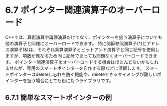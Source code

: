 # 6.7 ポインター関連演算子のオーバーロード
C++では、算術演算や論理演算だけでなく、ポインターを扱う演算子についても他の演算子と同様にオーバーロードできます。
特に関節参照演算子(*)とアドレス演算子(&)は、それぞれ乗算演算子とビットアンド演算子と同じ記号を使用しますが、項数が異なるため同じ記号であっても問題なくオーバーロードできます。
ポインター関連演算子をオーバーロードする機会はほとんどないかもしれませんが、専用のスマートポインターを自作する際などに活躍します。
スマートポインターはdeleteし忘れを防ぐ機能や、deleteできるタイミングが難しいポインターを扱う場合にとても役にたつライブラリです。

## 6.7.1 簡単なスマートポインターの例
